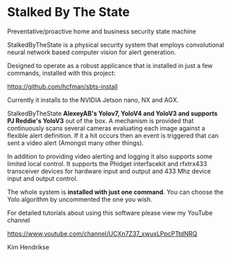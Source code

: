 # Stalked By The State

Preventative/proactive home and business security state machine

StalkedByTheState is a physical security system that employs convolutional neural network based computer vision for alert generation.

Designed to operate as a robust applicance that is installed in just a few commands, installed with this project:

https://github.com/hcfman/sbts-install

Currently it installs to the NVIDIA Jetson nano, NX and AGX.

StalkedByTheState **AlexeyAB's Yolov7, YoloV4 and YoloV3 and supports PJ Reddie's YoloV3** out of the box. A mechanism is provided that continuously scans several cameras evaluating each image against a flexible alert definition. If it a hit occurs then an event is triggered that can sent a video alert (Amongst many other things).

In addition to providing video alerting and logging it also supports some limited local control. It supports the Phidget interfacekit and rfxtrx433 transceiver devices for hardware input and output and 433 Mhz device input and output control.

The whole system is **installed with just one command**. You can choose the Yolo algorithm by uncommented the one you wish.

For detailed tutorials about using this software please view my YouTube channel

https://www.youtube.com/channel/UCXn7Z37_xwuxLPpcPTtdNRQ

Kim Hendrikse
